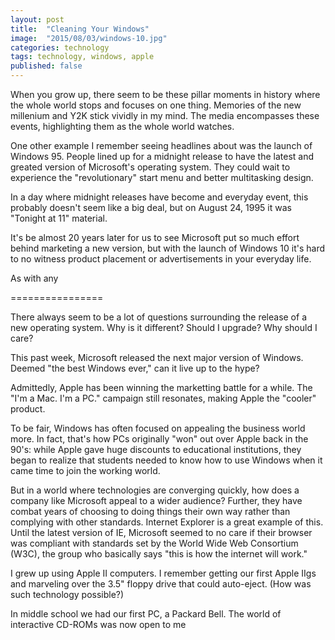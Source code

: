```yaml
---
layout: post
title:  "Cleaning Your Windows"
image:  "2015/08/03/windows-10.jpg"
categories: technology
tags: technology, windows, apple
published: false
---
```


When you grow up, there seem to be these pillar moments in history where the whole world stops and focuses on one thing. Memories of the new millenium and Y2K stick vividly in my mind. The media encompasses these events, highlighting them as the whole world watches.

One other example I remember seeing headlines about was the launch of Windows 95. People lined up for a midnight release to have the latest and greated version of Microsoft's operating system. They could wait to experience the "revolutionary" start menu and better multitasking design.

In a day where midnight releases have become and everyday event, this probably doesn't seem like a big deal, but on August 24, 1995 it was "Tonight at 11" material.

It's be almost 20 years later for us to see Microsoft put so much effort behind marketing a new version, but with the launch of Windows 10 it's hard to no witness product placement or advertisements in your everyday life.

As with any 

================

There always seem to be a lot of questions surrounding the release of a new operating system. Why is it different? Should I upgrade? Why should I care? 

This past week, Microsoft released the next major version of Windows. Deemed "the best Windows ever," can it live up to the hype?

Admittedly, Apple has been winning the marketting battle for a while. The "I'm a Mac. I'm a PC." campaign still resonates, making Apple the "cooler" product.

To be fair, Windows has often focused on appealing the business world more. In fact, that's how PCs originally "won" out over Apple back in the 90's: while Apple gave huge discounts to educational institutions, they began to realize that students needed to know how to use Windows when it came time to join the working world.

But in a world where technologies are converging quickly, how does a company like Microsoft appeal to a wider audience? Further, they have combat years of choosing to doing things their own way rather than complying with other standards. Internet Explorer is a great example of this. Until the latest version of IE, Microsoft seemed to no care if their browser was compliant with standards set by the World Wide Web Consortium (W3C), the group who basically says "this is how the internet will work." 

I grew up using Apple II computers. I remember getting our first Apple IIgs and marveling over the 3.5" floppy drive that could auto-eject. (How was such technology possible?)

In middle school we had our first PC, a Packard Bell. The world of interactive CD-ROMs was now open to me
